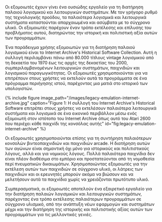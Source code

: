 Οι εξομοιωτές έχουν γίνει ένα ουσιώδης εργαλείο για τη διατήρηση παλαιού λογισμικού και λειτουργικών συστημάτων. Με τον γρήγορο ρυθμό της τεχνολογικής προόδου, τα παλαιότερα λογισμικά και λειτουργικά συστήματα καταστούνται απαρχαιωμένα και ασύμβατα με το σύγχρονο υλικό. Οι εξομοιωτές παρέχουν έναν τρόπο εκτέλεσης και επίλυσης του προβλήματος αυτού, διατηρώντας την ιστορική και πολιτιστική αξία αυτών των προγραμμάτων.

Ένα παράδειγμα χρήσης εξομοιωτών για τη διατήρηση παλαιού λογισμικού είναι το Internet Archive's Historical Software Collection. Αυτή η συλλογή περιλαμβάνει πάνω από 80.000 τίτλους vintage λογισμικού από τη δεκαετία του 1970 έως τις αρχές της δεκαετίας του 2000, συμπεριλαμβανομένων λειτουργικών συστημάτων, παιχνιδιών και λογισμικού παραγωγικότητας. Οι εξομοιωτές χρησιμοποιούνται για να επιτρέπουν στους χρήστες να εκτελούν αυτά τα προγράμματα σε ένα πρόγραμμα περιήγησης ιστού, παρέχοντας μια ματιά στο ιστορικό των υπολογιστών.

{% include figure image_path="/images/legacy-emulation-internet-archive.jpg" caption="Figure 1: Η συλλογή του Internet Archive's Historical Software επιτρέπει στους χρήστες να εκτελέσουν παλαιότερα λειτουργικά συστήματα και λογισμικά σε ένα εικονικό περιβάλλον μέσω ενός εξομοιωτή στον ιστότοπο του Internet Archive όπως αυτό του Atari 2600 που περιέχει κάθε παιχνίδι της κονσόλας αυτής" id="fig:legacy-emulation-internet-archive" %}

Οι εξομοιωτές χρησιμοποιούνται επίσης για τη συντήρηση παλαιότερων κονσολών βιντεοπαιχνιδιών και παιχνιδιών arcade. Η διατήρηση αυτών των αγώνων είναι σημαντική όχι μόνο για ιστορικούς και πολιτιστικούς λόγους, αλλά και για νομικούς λόγους. Πολλά παλαιότερα παιχνίδια δεν είναι πλέον διαθέσιμα στο εμπόριο και προστατεύονται από τη νομοθεσία περί πνευματικών δικαιωμάτων. Χρησιμοποιώντας εξομοιωτές για την εκτέλεση αυτών των παιχνιδιών σε σύγχρονο υλικό, οι λάτρεις των παιχνιδιών και οι ερευνητές μπορούν ακόμα να βιώσουν και να μελετήσουν αυτά τα παιχνίδια χωρίς να χρειάζονται πρωτότυπο υλικό.

Συμπερασματικά, οι εξομοιωτές αποτελούν ένα εξαιρετικό εργαλείο για την διατήρηση παλαιών λογισμικών και λειτουργικών συστημάτων, παρέχοντας ένα τρόπο εκτέλεσης παλαιότερων προγραμμάτων σε σύγχρονο υλισμικό, από την ανάπτυξη νέων εφαρμογών και συστημάτων μέχρι και την διατήρηση της ιστορικής και πολιτιστικής αξίας αυτών των προγραμμάτων για τις μελλοντικές γενιές.
